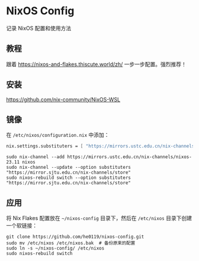 # NixOS Config

记录 NixOS 配置和使用方法

## 教程

跟着 <https://nixos-and-flakes.thiscute.world/zh/> 一步一步配置。强烈推荐！

## 安装

<https://github.com/nix-community/NixOS-WSL>

## 镜像

在 `/etc/nixos/configuration.nix` 中添加：

```nix
nix.settings.substituters = [ "https://mirrors.ustc.edu.cn/nix-channels/store" ];
```

```shell
sudo nix-channel --add https://mirrors.ustc.edu.cn/nix-channels/nixos-23.11 nixos
sudo nix-channel --update --option substituters "https://mirror.sjtu.edu.cn/nix-channels/store"
sudo nixos-rebuild switch --option substituters "https://mirror.sjtu.edu.cn/nix-channels/store"
```

## 应用

将 Nix Flakes 配置放在 `~/nixos-config` 目录下，然后在 `/etc/nixos` 目录下创建一个软链接：

```shell
git clone https://github.com/he0119/nixos-config.git
sudo mv /etc/nixos /etc/nixos.bak  # 备份原来的配置
sudo ln -s ~/nixos-config/ /etc/nixos
sudo nixos-rebuild switch
```
